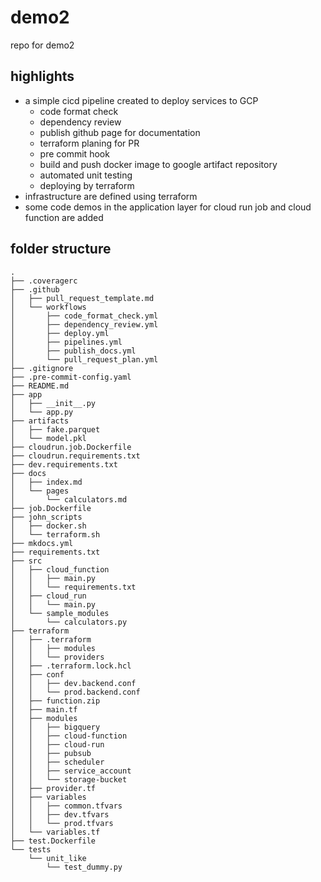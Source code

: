 # demo2
repo for demo2

## highlights

- a simple cicd pipeline created to deploy services to GCP
    - code format check
    - dependency review
    - publish github page for documentation
    - terraform planing for PR
    - pre commit hook
    - build and push docker image to google artifact repository
    - automated unit testing
    - deploying by terraform
- infrastructure are defined using terraform
- some code demos in the application layer for cloud run job and cloud function are added

## folder structure
```
.
├── .coveragerc
├── .github
│   ├── pull_request_template.md
│   └── workflows
│       ├── code_format_check.yml
│       ├── dependency_review.yml
│       ├── deploy.yml
│       ├── pipelines.yml
│       ├── publish_docs.yml
│       └── pull_request_plan.yml
├── .gitignore
├── .pre-commit-config.yaml
├── README.md
├── app
│   ├── __init__.py
│   └── app.py
├── artifacts
│   ├── fake.parquet
│   └── model.pkl
├── cloudrun.job.Dockerfile
├── cloudrun.requirements.txt
├── dev.requirements.txt
├── docs
│   ├── index.md
│   └── pages
│       └── calculators.md
├── job.Dockerfile
├── john_scripts
│   ├── docker.sh
│   └── terraform.sh
├── mkdocs.yml
├── requirements.txt
├── src
│   ├── cloud_function
│   │   ├── main.py
│   │   └── requirements.txt
│   ├── cloud_run
│   │   └── main.py
│   └── sample_modules
│       └── calculators.py
├── terraform
│   ├── .terraform
│   │   ├── modules
│   │   └── providers
│   ├── .terraform.lock.hcl
│   ├── conf
│   │   ├── dev.backend.conf
│   │   └── prod.backend.conf
│   ├── function.zip
│   ├── main.tf
│   ├── modules
│   │   ├── bigquery
│   │   ├── cloud-function
│   │   ├── cloud-run
│   │   ├── pubsub
│   │   ├── scheduler
│   │   ├── service_account
│   │   └── storage-bucket
│   ├── provider.tf
│   ├── variables
│   │   ├── common.tfvars
│   │   ├── dev.tfvars
│   │   └── prod.tfvars
│   └── variables.tf
├── test.Dockerfile
└── tests
    └── unit_like
        └── test_dummy.py
```
